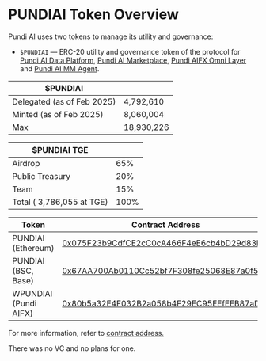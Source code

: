 # PUNDIAI Token Overview

Pundi AI uses two tokens to manage its utility and governance:

* `$PUNDIAI` — ERC-20 utility and governance token of the protocol for [Pundi AI Data Platform](../pundi-aidata/), [Pundi AI Marketplace](../pundi-ai-data-marketplace/), [Pundi AIFX Omni Layer](../pundi-aifx/) and [Pundi AI MM Agent](../pundi-ai-mm-agent/).



| $PUNDIAI                    |            |
| --------------------------- | ---------- |
| Delegated  (as of Feb 2025) | 4,792,610  |
| Minted (as of Feb 2025)     | 8,060,004  |
| Max                         | 18,930,226 |

| $PUNDIAI TGE               |      |
| -------------------------- | ---- |
| Airdrop                    | 65%  |
| Public Treasury            | 20%  |
| Team                       | 15%  |
| Total ( 3,786,055 at TGE)  | 100% |

<table><thead><tr><th width="235">Token</th><th width="521">Contract Address</th></tr></thead><tbody><tr><td>PUNDIAI (Ethereum)</td><td><a href="https://etherscan.io/address/0x075F23b9CdfCE2cC0cA466F4eE6cb4bD29d83bef">0x075F23b9CdfCE2cC0cA466F4eE6cb4bD29d83bef</a></td></tr><tr><td>PUNDIAI (BSC, Base)</td><td><a href="https://basescan.org/address/0x67AA700Ab0110Cc52bf7F308fe25068E87a0f581">0x67AA700Ab0110Cc52bf7F308fe25068E87a0f581</a></td></tr><tr><td>WPUNDIAI (Pundi AIFX)</td><td><a href="https://pundiscan.io/evm/address/0x80b5a32E4F032B2a058b4F29EC95EEfEEB87aDcd">0x80b5a32E4F032B2a058b4F29EC95EEfEEB87aDcd</a></td></tr></tbody></table>

For more information, refer to [contract address.](../pundi-aifx/developers/contract-deployments.md)

There was no VC and no plans for one.
